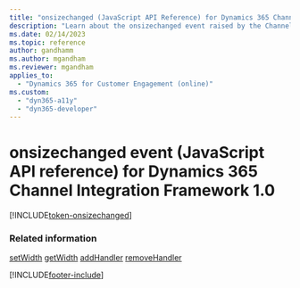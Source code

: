 ```yaml
---
title: "onsizechanged (JavaScript API Reference) for Dynamics 365 Channel Integration Framework 1.0 | MicrosoftDocs"
description: "Learn about the onsizechanged event raised by the Channel Integration Framework library in Dynamics 365 Channel Integration Framework 1.0."
ms.date: 02/14/2023
ms.topic: reference
author: gandhamm
ms.author: mgandham
ms.reviewer: mgandham
applies_to: 
  - "Dynamics 365 for Customer Engagement (online)"
ms.custom: 
  - "dyn365-a11y"
  - "dyn365-developer"
---
```


# onsizechanged event (JavaScript API reference) for Dynamics 365 Channel Integration Framework 1.0

[!INCLUDE[token-onsizechanged](../../../../shared/token-onsizechanged.md)]

### Related information

[setWidth](../microsoft-ciframework/setWidth.md)
[getWidth](../microsoft-ciframework/getWidth.md)
[addHandler](../microsoft-ciframework/addHandler.md)
[removeHandler](../microsoft-ciframework/removeHandler.md)

[!INCLUDE[footer-include](../../../../../includes/footer-banner.md)]
